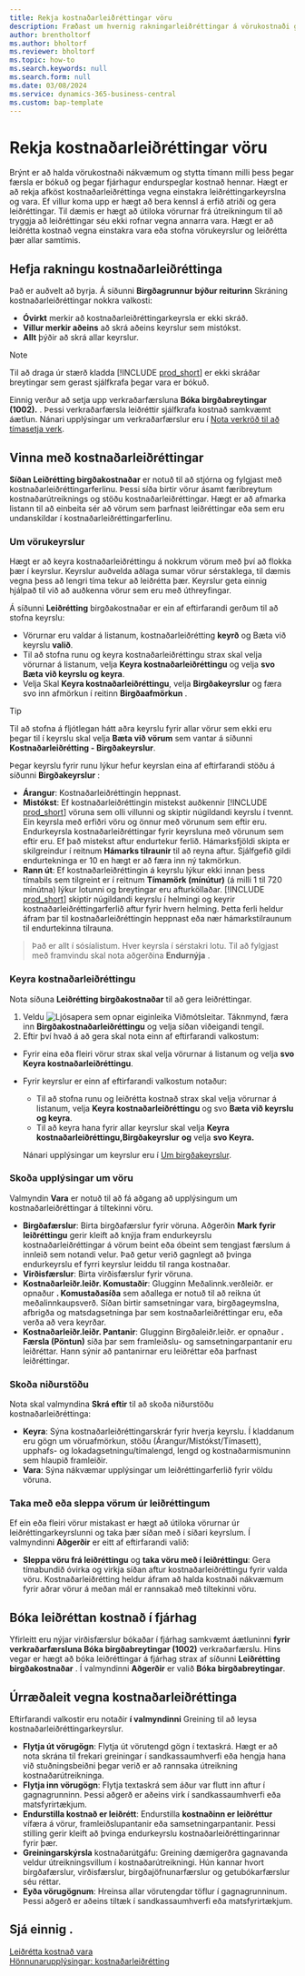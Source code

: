 ```yaml
---
title: Rekja kostnaðarleiðréttingar vöru
description: Fræðast um hvernig rakningarleiðréttingar á vörukostnaði geta hjálpað til við að halda vörukostnaðargögnum réttum.
author: brentholtorf
ms.author: bholtorf
ms.reviewer: bholtorf
ms.topic: how-to
ms.search.keywords: null
ms.search.form: null
ms.date: 03/08/2024
ms.service: dynamics-365-business-central
ms.custom: bap-template
---
```


# Rekja kostnaðarleiðréttingar vöru

Brýnt er að halda vörukostnaði nákvæmum og stytta tímann milli þess þegar færsla er bókuð og þegar fjárhagur endurspeglar kostnað hennar. Hægt er að rekja afköst kostnaðarleiðréttinga vegna einstakra leiðréttingarkeyrslna og vara. Ef villur koma upp er hægt að bera kennsl á erfið atriði og gera leiðréttingar. Til dæmis er hægt að útiloka vörurnar frá útreikningum til að tryggja að leiðréttingar séu ekki rofnar vegna annarra vara. Hægt er að leiðrétta kostnað vegna einstakra vara eða stofna vörukeyrslur og leiðrétta þær allar samtímis.

## Hefja rakningu kostnaðarleiðréttinga

Það er auðvelt að byrja. Á síðunni **Birgðagrunnur**  **býður reiturinn** Skráning kostnaðarleiðréttingar nokkra valkosti:

* **Óvirkt** merkir að kostnaðarleiðréttingarkeyrsla er ekki skráð.
* **Villur merkir aðeins** að skrá aðeins keyrslur sem mistókst.
* **Allt** þýðir að skrá allar keyrslur.

> [!NOTE]
> Til að draga úr stærð kladda [!INCLUDE [prod_short](includes/prod_short.md)]  er ekki skráðar breytingar sem gerast sjálfkrafa þegar vara er bókuð.

Einnig verður að setja upp verkraðarfærsluna **Bóka birgðabreytingar (1002).** . Þessi verkraðarfærsla leiðréttir sjálfkrafa kostnað samkvæmt áætlun. Nánari upplýsingar um verkraðarfærslur eru í [Nota verkröð til að tímasetja verk](admin-job-queues-schedule-tasks.md).

## Vinna með kostnaðarleiðréttingar

 **Síðan Leiðrétting birgðakostnaðar** er notuð til að stjórna og fylgjast með kostnaðarleiðréttingarferlinu. Þessi síða birtir vörur ásamt færibreytum kostnaðarútreiknings og stöðu kostnaðarleiðréttingar. Hægt er að afmarka listann til að einbeita sér að vörum sem þarfnast leiðréttingar eða sem eru undanskildar í kostnaðarleiðréttingarferlinu.

### Um vörukeyrslur

Hægt er að keyra kostnaðarleiðréttingu á nokkrum vörum með því að flokka þær í keyrslur. Keyrslur auðvelda aðlaga sumar vörur sérstaklega, til dæmis vegna þess að lengri tíma tekur að leiðrétta þær. Keyrslur geta einnig hjálpað til við að auðkenna vörur sem eru með úthreyfingar.

Á síðunni **Leiðrétting** birgðakostnaðar er ein af eftirfarandi gerðum til að stofna keyrslu:

* Vörurnar eru valdar á listanum, kostnaðarleiðrétting **keyrð** og Bæta við keyrslu **valið**.
* Til að stofna runu og keyra kostnaðarleiðréttingu strax skal velja vörurnar á listanum, velja **Keyra kostnaðarleiðréttingu** og velja **svo Bæta við keyrslu og keyra**.
* Velja Skal **Keyra kostnaðarleiðréttingu**, velja **Birgðakeyrslur** og færa svo inn afmörkun í reitinn **Birgðaafmörkun** .
  
> [!TIP]
> Til að stofna á fljótlegan hátt aðra keyrslu fyrir allar vörur sem ekki eru þegar til í keyrslu skal velja **Bæta við vörum**  sem vantar á síðunni **Kostnaðarleiðrétting - Birgðakeyrslur**.

Þegar keyrslu fyrir runu lýkur hefur keyrslan eina af eftirfarandi stöðu á síðunni **Birgðakeyrslur** :

* **Árangur**: Kostnaðarleiðréttingin heppnast.
* **Mistókst**: Ef kostnaðarleiðréttingin mistekst auðkennir [!INCLUDE [prod_short](includes/prod_short.md)]  vöruna sem olli villunni og skiptir núgildandi keyrslu í tvennt. Ein keyrsla með erfiðri vöru og önnur með vörunum sem eftir eru. Endurkeyrsla kostnaðarleiðréttingar fyrir keyrsluna með vörunum sem eftir eru. Ef það mistekst aftur endurtekur ferlið. Hámarksfjöldi skipta er skilgreindur í reitnum **Hámarks tilraunir** til að reyna aftur. Sjálfgefið gildi endurtekninga er 10 en hægt er að færa inn ný takmörkun.
* **Rann út**: Ef kostnaðarleiðréttingin á keyrslu lýkur ekki innan þess tímabils sem tilgreint er í reitnum **Tímamörk (mínútur)** (á milli 1 til 720 mínútna) lýkur lotunni og breytingar eru afturköllaðar. [!INCLUDE [prod_short](includes/prod_short.md)] skiptir núgildandi keyrslu í helmingi og keyrir kostnaðarleiðréttingarferlið aftur fyrir hvern helming. Þetta ferli heldur áfram þar til kostnaðarleiðréttingin heppnast eða nær hámarkstilraunum til endurtekinna tilrauna.

> Það er allt í sósíalistum. Hver keyrsla í sérstakri lotu. Til að fylgjast með framvindu skal nota aðgerðina **Endurnýja** .

### Keyra kostnaðarleiðréttingu

Nota síðuna **Leiðrétting birgðakostnaðar** til að gera leiðréttingar.

1. Veldu ![Ljósapera sem opnar eiginleika Viðmótsleitar.](media/ui-search/search_small.png "Segðu mér hvað þú vilt gera") Táknmynd, færa inn **Birgðakostnaðarleiðréttingu** og velja síðan viðeigandi tengil.
1. Eftir því hvað á að gera skal nota einn af eftirfarandi valkostum:

  * Fyrir eina eða fleiri vörur strax skal velja vörurnar á listanum og velja **svo Keyra kostnaðarleiðréttingu**.
  * Fyrir keyrslur er einn af eftirfarandi valkostum notaður:

    * Til að stofna runu og leiðrétta kostnað strax skal velja vörurnar á listanum, velja **Keyra kostnaðarleiðréttingu** og svo **Bæta við keyrslu og keyra**.
    * Til að keyra hana fyrir allar keyrslur skal velja **Keyra kostnaðarleiðréttingu,Birgðakeyrslur** **og** velja **svo Keyra.**
    
    Nánari upplýsingar um keyrslur eru í [Um birgðakeyrslur](#about-item-batches).

### Skoða upplýsingar um vöru

Valmyndin **Vara** er notuð til að fá aðgang að upplýsingum um kostnaðarleiðréttingar á tiltekinni vöru.

* **Birgðafærslur**: Birta birgðafærslur fyrir vöruna. Aðgerðin **Mark fyrir leiðréttingu** gerir kleift að knýja fram endurkeyrslu kostnaðarleiðréttingar á vörum beint eða óbeint sem tengjast færslum á innleið sem notandi velur. Það getur verið gagnlegt að þvinga endurkeyrslu ef fyrri keyrslur leiddu til ranga kostnaðar.
* **Virðisfærslur**: Birta virðisfærslur fyrir vöruna.
* **Kostnaðarleiðr.leiðr. Komustaðir**: Glugginn Meðalinnk.verðleiðr. er opnaður **. Komustaðasíða** sem aðallega er notuð til að reikna út meðalinnkaupsverð. Síðan birtir samsetningar vara, birgðageymslna, afbrigða og matsdagsetninga þar sem kostnaðarleiðréttingar eru, eða verða að vera keyrðar.
* **Kostnaðarleiðr.leiðr. Pantanir**: Glugginn Birgðaleiðr.leiðr. er opnaður **. Færsla (Pöntun)** síða þar sem framleiðslu- og samsetningarpantanir eru leiðréttar. Hann sýnir að pantanirnar eru leiðréttar eða þarfnast leiðréttingar.

### Skoða niðurstöðu

Nota skal valmyndina **Skrá eftir** til að skoða niðurstöðu kostnaðarleiðréttinga:

* **Keyra**: Sýna kostnaðarleiðréttingarskrár fyrir hverja keyrslu. Í kladdanum eru gögn um vöruafmörkun, stöðu (Árangur/Mistókst/Tímasett), upphafs- og lokadagsetningu/tímalengd, lengd og kostnaðarmismuninn sem hlaupið framleiðir.
* **Vara**: Sýna nákvæmar upplýsingar um leiðréttingarferlið fyrir völdu vöruna.

### Taka með eða sleppa vörum úr leiðréttingum

Ef ein eða fleiri vörur mistakast er hægt að útiloka vörurnar úr leiðréttingarkeyrslunni og taka þær síðan með í síðari keyrslum. Í valmyndinni **Aðgerðir** er eitt af eftirfarandi valið:

* **Sleppa vöru frá leiðréttingu** og **taka vöru með í leiðréttingu**: Gera tímabundið óvirka og virkja síðan aftur kostnaðarleiðréttingu fyrir valda vöru. Kostnaðarleiðrétting heldur áfram að halda kostnaði nákvæmum fyrir aðrar vörur á meðan mál er rannsakað með tiltekinni vöru.

## Bóka leiðréttan kostnað í fjárhag

Yfirleitt eru nýjar virðisfærslur bókaðar í fjárhag samkvæmt áætluninni **fyrir verkraðarfærsluna Bóka birgðabreytingar (1002)** verkraðarfærslu. Hins vegar er hægt að bóka leiðréttingar á fjárhag strax af síðunni **Leiðrétting birgðakostnaðar** . Í valmyndinni **Aðgerðir** er valið **Bóka birgðabreytingar**.

## Úrræðaleit vegna kostnaðarleiðréttinga

Eftirfarandi valkostir eru notaðir **í valmyndinni** Greining til að leysa kostnaðarleiðréttingarkeyrslur.

* **Flytja út vörugögn**: Flytja út vörutengd gögn í textaskrá. Hægt er að nota skrána til frekari greiningar í sandkassaumhverfi eða hengja hana við stuðningsbeiðni þegar verið er að rannsaka útreikning kostnaðarútreikninga.
* **Flytja inn vörugögn**: Flytja textaskrá sem áður var flutt inn aftur í gagnagrunninn. Þessi aðgerð er aðeins virk í sandkassaumhverfi eða matsfyrirtækjum.
* **Endurstilla kostnað er leiðrétt**: Endurstilla **kostnaðinn er leiðréttur** vífæra á vörur, framleiðslupantanir eða samsetningarpantanir. Þessi stilling gerir kleift að þvinga endurkeyrslu kostnaðarleiðréttingarinnar fyrir þær.
* **Greiningarskýrsla** kostnaðarútgáfu: Greining dæmigerðra gagnavanda veldur útreikningsvillum í kostnaðarútreikningi. Hún kannar hvort birgðafærslur, virðisfærslur, birgðajöfnunarfærslur og getubókarfærslur séu réttar.
* **Eyða vörugögnum**: Hreinsa allar vörutengdar töflur í gagnagrunninum. Þessi aðgerð er aðeins tiltæk í sandkassaumhverfi eða matsfyrirtækjum.

## Sjá einnig .

[Leiðrétta kostnað vara](inventory-how-adjust-item-costs.md)  
[Hönnunarupplýsingar: kostnaðarleiðrétting](design-details-cost-adjustment.md)  
